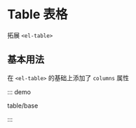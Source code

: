 # Table 表格

拓展 `<el-table>`

## 基本用法

在 `<el-table>` 的基础上添加了 `columns` 属性

::: demo

table/base

:::

<script lang="ts">
export default {
  name: 'ETableDemo'
}
</script>

<script setup lang="ts">
import TableBase from 'docs/demo/table/base.vue'
</script>

<style>
.demo-table .el-table table {
  margin-bottom: 0
}
.demo-table .el-table .el-button--danger {
  margin-left: 12px;
}
</style>